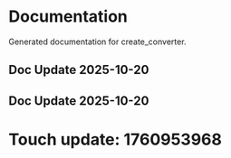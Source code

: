 # Documentation

Generated documentation for create_converter.

## Doc Update 2025-10-20

## Doc Update 2025-10-20

# Touch update: 1760953968
